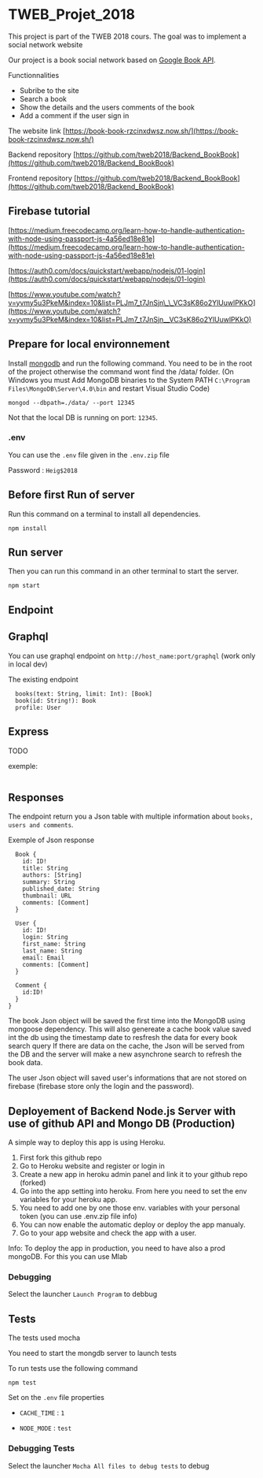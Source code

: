 # TWEB_Projet_2018

This project is part of the TWEB 2018 cours. The goal was to implement a social network website

Our project is a book social network based on [Google Book API](https://developers.google.com/books/).

Functionnalities

- Subribe to the site
- Search a book
- Show the details and the users comments of the book
- Add a comment if the user sign in

The website link [https://book-book-rzcinxdwsz.now.sh/](https://book-book-rzcinxdwsz.now.sh/)

Backend repository [https://github.com/tweb2018/Backend_BookBook](https://github.com/tweb2018/Backend_BookBook)

Frontend repository [https://github.com/tweb2018/Backend_BookBook](https://github.com/tweb2018/Backend_BookBook)

## Firebase tutorial

[https://medium.freecodecamp.org/learn-how-to-handle-authentication-with-node-using-passport-js-4a56ed18e81e](https://medium.freecodecamp.org/learn-how-to-handle-authentication-with-node-using-passport-js-4a56ed18e81e)

[https://auth0.com/docs/quickstart/webapp/nodejs/01-login](https://auth0.com/docs/quickstart/webapp/nodejs/01-login)

[https://www.youtube.com/watch?v=yvmy5u3PkeM&index=10&list=PLJm7_t7JnSjn\_\_VC3sK86o2YlUuwlPKkO](https://www.youtube.com/watch?v=yvmy5u3PkeM&index=10&list=PLJm7_t7JnSjn__VC3sK86o2YlUuwlPKkO)

## Prepare for local environnement

Install [mongodb](https://www.mongodb.com/download-center?initial=true#community) and run the following command. You need to be in the root of the project otherwise the command wont find the /data/ folder.
(On Windows you must Add MongoDB binaries to the System PATH `C:\Program Files\MongoDB\Server\4.0\bin` and restart Visual Studio Code)

```shell
mongod --dbpath=./data/ --port 12345
```

Not that the local DB is running on port: `12345`.

### .env

You can use the `.env` file given in the `.env.zip` file

Password : `Heig$2018`

## Before first Run of server

Run this command on a terminal to install all dependencies.

```shell
npm install
```

## Run server

Then you can run this command in an other terminal to start the server.

```shell
npm start
```

## Endpoint

## Graphql

You can use graphql endpoint on `http://host_name:port/graphql` (work only in local dev)

The existing endpoint

```{shell}
  books(text: String, limit: Int): [Book]
  book(id: String!): Book
  profile: User
```

## Express

TODO

exemple:

```shell

```

## Responses

The endpoint return you a Json table with multiple information about `books, users and comments`.

Exemple of Json response

```{javascript}
  Book {
    id: ID!
    title: String
    authors: [String]
    summary: String
    published_date: String
    thumbnail: URL
    comments: [Comment]
  }

  User {
    id: ID!
    login: String
    first_name: String
    last_name: String
    email: Email
    comments: [Comment]
  }

  Comment {
    id:ID!
  }
}
```

The book Json object will be saved the first time into the MongoDB using mongoose dependency.
This will also genereate a cache book value saved int the db using the timestamp date to resfresh the data for every book search query
If there are data on the cache, the Json will be served from the DB and the server will make a new asynchrone search to refresh the book data.

The user Json object will saved user's informations that are not stored on firebase (firebase store only the login and the password).

## Deployement of Backend Node.js Server with use of github API and Mongo DB (Production)

A simple way to deploy this app is using Heroku.

1. First fork this github repo
2. Go to Heroku website and register or login in
3. Create a new app in heroku admin panel and link it to your github repo (forked)
4. Go into the app setting into heroku. From here you need to set the env variables for your heroku app.
5. You need to add one by one those env. variables with your personal token (you can use .env.zip file info)
6. You can now enable the automatic deploy or deploy the app manualy.
7. Go to your app website and check the app with a user.

Info: To deploy the app in production, you need to have also a prod mongoDB. For this you can use Mlab

### Debugging

Select the launcher `Launch Program` to debbug

## Tests

The tests used mocha

You need to start the mongdb server to launch tests

To run tests use the following command

```{shell}
npm test
```

Set on the `.env` file properties

- `CACHE_TIME` : `1`

- `NODE_MODE` : `test`

### Debugging Tests

Select the launcher `Mocha All files to debug tests` to debug
